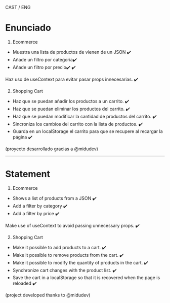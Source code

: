 CAST / ENG



# Enunciado

1. Ecommerce

- Muestra una lista de productos de vienen de un JSON ✔️​ 
- Añade un filtro por categoria✔️​ 
- Añade un filtro por precio✔️ ✔️​

Haz uso de useContext para evitar pasar props innecesarias. ✔️​

2. Shopping Cart

- Haz que se puedan añadir los productos a un carrito. ✔️​ 
- Haz que se puedan eliminar los productos del carrito. ✔️​
- Haz que se puedan modificar la cantidad de productos del carrito. ✔️​
- Sincroniza los cambios del carrito con la lista de productos. ✔️​
- Guarda en un localStorage el carrito para que se recupere al recargar la página ✔️​

(proyecto desarrollado gracias a @midudev)

------------------------------------------------------------------------------------------------------------------------------------------------------------------------------------------------------------------------------------

  # Statement

1. Ecommerce

- Shows a list of products from a JSON ✔️​
- Add a filter by category ✔️​
- Add a filter by price ✔️​

Make use of useContext to avoid passing unnecessary props. ✔️​

2. Shopping Cart

- Make it possible to add products to a cart. ✔️​
- Make it possible to remove products from the cart. ✔️​
- Make it possible to modify the quantity of products in the cart. ✔️​
- Synchronize cart changes with the product list. ✔️​ 
- Save the cart in a localStorage so that it is recovered when the page is reloaded ✔️​

(project developed thanks to @midudev)
